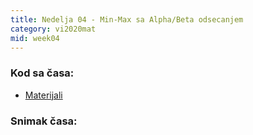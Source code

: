 ```yaml
---
title: Nedelja 04 - Min-Max sa Alpha/Beta odsecanjem
category: vi2020mat
mid: week04
---
```


### Kod sa časa:

- <a target="_blank" href="https://github.com/matfvi/vi/tree/master/2020.2021/04_MinMax_AlphaBeta/">Materijali</a>

### Snimak časa:

